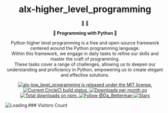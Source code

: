 
<h1 align="center">
 alx-higher_level_programming
</h1>

<p align="center">
   📄 🚀
</p>

<p align="center">
  <strong>
  🐍 Programming with Python 🐍
  </strong>
</p>

<p align="center">
Python higher level programming is a free and open-source framework centered around the Python programming language.<br>Within this framework, we engage in daily tasks to refine our skills and master the craft of programming.<br>These tasks cover a range of challenges, allowing us to deepen our understanding and proficiency in Python, empowering us to create elegant and effective solutions.
</p>
<p align="center">
  <a href="https://github.com/DaBetterman/alx-low_level_programming/LICENSE">
    <img src="https://img.shields.io/badge/license-MIT-blue.svg" alt="alx-low_level_programming is released under the MIT license." />
  </a>
  
  <a href="https://circleci.com/gh/DaBetterman/alx-low_level_programming">
    <img src="https://circleci.com/gh/gatsbyjs/gatsby.svg?style=shield" alt="Current CircleCI build status." />
  </a>
 
  <a href="https://github.com/DaBetterman/alx-low_level_programming/graphs/traffic">
   <img src="https://img.shields.io/npm/dm/gatsby.svg" alt="Downloads per month on " />
 </a>
  <a href="https://github.com/DaBetterman/alx-low_level_programming/graphs/traffic">
    <img src="https://img.shields.io/npm/dt/gatsby.svg" alt="Total downloads on npm." />
  </a>
  <a href="https://twitter.com/intent/follow?screen_name=Da_Betterman">
    <img src="https://img.shields.io/twitter/follow/Da_Betterman.svg?label=Follow%20@Da_Betterman" alt="Follow @Da_Betterman" />
  </a>
 
 <a href="https://img.shields.io/github/stars/DaBetterman/alx-low_level_programming?style=social">
  <img src="https://img.shields.io/github/stars/DaBetterman/alx-low_level_programming?style=social" alt="Stars" />
 </a>
</p>
### Visitors Count
<img align="left" src = "https://profile-counter.glitch.me/alx-low-level/count.svg" alt ="Loading">
